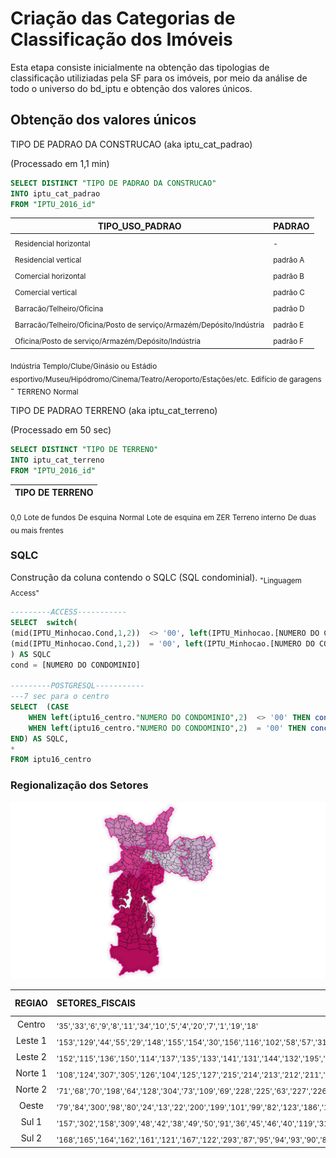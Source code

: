 # Criação das Categorias de Classificação dos Imóveis
Esta etapa consiste inicialmente na obtenção das tipologias de classificação utiliziadas pela SF para os imóveis, por meio da análise de todo o universo do bd_iptu e obtenção dos valores únicos.
## Obtenção dos valores únicos
TIPO DE PADRAO DA CONSTRUCAO (aka iptu_cat_padrao)
  
(Processado em 1,1 min)
```sql
SELECT DISTINCT "TIPO DE PADRAO DA CONSTRUCAO"
INTO iptu_cat_padrao
FROM "IPTU_2016_id"
```

|TIPO_USO_PADRAO|PADRAO|
|-------------|--------|
<sub>Residencial horizontal|<sub>-</sub>
<sub>Residencial vertical|<sub>padrão A</sub>
<sub>Comercial horizontal|<sub>padrão B</sub>
<sub>Comercial vertical|<sub>padrão C</sub>
<sub>Barracão/Telheiro/Oficina|<sub>padrão D</sub>
<sub>Barracão/Telheiro/Oficina/Posto de serviço/Armazém/Depósito/Indústria|<sub>padrão E</sub>
<sub>Oficina/Posto de serviço/Armazém/Depósito/Indústria|<sub>padrão F</sub>
<sub>Indústria </sub>
<sub>Templo/Clube/Ginásio ou Estádio esportivo/Museu/Hipódromo/Cinema/Teatro/Aeroporto/Estações/etc. </sub>
<sub>Edifício de garagens </sub>
\-
<sub>TERRENO</sub>
<sub>Normal</sub>


TIPO DE PADRAO TERRENO (aka iptu_cat_terreno)

(Processado em 50 sec)
```sql
SELECT DISTINCT "TIPO DE TERRENO"
INTO iptu_cat_terreno
FROM "IPTU_2016_id"
```
|TIPO DE TERRENO|
|---------------:|
<sub>0,0</sub>
<sub>Lote de fundos</sub>
<sub>De esquina</sub>
<sub>Normal</sub>
<sub>Lote de esquina em ZER</sub>
<sub>Terreno interno</sub>
<sub>De duas ou mais frentes</sub>



### SQLC
Construção da coluna contendo o SQLC (SQL condominial).
<sub>"Linguagem Access"</sub>
```sql
---------ACCESS-----------
SELECT  switch( 
(mid(IPTU_Minhocao.Cond,1,2))  <> '00', left(IPTU_Minhocao.[NUMERO DO CONTRIBUINTE],6)&'0000'&(mid(IPTU_Minhocao.Cond,1,2)),
(mid(IPTU_Minhocao.Cond,1,2))  = '00', left(IPTU_Minhocao.[NUMERO DO CONTRIBUINTE],10)&(mid(IPTU_Minhocao.Cond,1,2))
) AS SQLC
cond = [NUMERO DO CONDOMINIO]

---------POSTGRESQL-----------
---7 sec para o centro
SELECT  (CASE 
	WHEN left(iptu16_centro."NUMERO DO CONDOMINIO",2)  <> '00' THEN concat(left(iptu16_centro."NUMERO DO CONTRIBUINTE",6), '0000', left(iptu16_centro."NUMERO DO CONDOMINIO",2))
	WHEN left(iptu16_centro."NUMERO DO CONDOMINIO",2)  = '00' THEN concat(left(iptu16_centro."NUMERO DO CONTRIBUINTE",10), left(iptu16_centro."NUMERO DO CONDOMINIO",2))
END) AS SQLC,
*
FROM iptu16_centro
```

### Regionalização dos Setores

![Setores nas Regiões](https://github.com/mbaliu/Analises-Urbanas/blob/master/IPTU/Repositorio/Regioes_SetorFiscal.png)

REGIAO|SETORES_FISCAIS|QTD. LOTES
:--------:|:---------|---------:
Centro|<sub>'35','33','6','9','8','11','34','10','5','4','20','7','1','19','18'</sub>|337.552
Leste 1|<sub>'153','129','44','55','29','148','155','154','30','156','116','102','58','57','31','32','56','61','53','130','113','196','17','25','28','3','2','52','27','26','51','54','303','117','110','59','118','100','62','60','142','143'</sub>
Leste 2|<sub>'152','115','136','150','114','137','135','133','141','131','144','132','195','194','193','192','134','111','239','252','229','247','234','253','251','250','249','246','245','244','243','241','240','238','237','236','248','151','139','112','235','233','232','230','231','242','149','147','146','145','140','138'</sub>
Norte 1|<sub>'108','124','307','305','126','104','125','127','215','214','213','212','211','208','106','205','105','78','76','75','74','190','189','77','107','308','210','209','207','206','204','203','202','218','217','216','191','188','187','306'</sub>
Norte 2|<sub>'71','68','70','198','64','128','304','73','109','69','228','225','63','227','226','224','223','222','221','220','219','66','67','65','72'</sub>
Oeste|<sub>'79','84','300','98','80','24','13','22','200','199','101','99','82','123','186','185','171','12','85','83','14','16','81','21','15','96','23','160','159','201','97','299','197'</sub>
Sul 1|<sub>'157','302','158','309','48','42','38','49','50','91','36','45','46','40','119','310','41','39','43','37','47'</sub>
Sul 2|<sub>'168','165','164','162','161','121','167','122','293','87','95','94','93','90','89','88','184','173','183','182','181','180','179','178','177','176','175','174','172','170','169','103','298','261','86','292','256','262','120','297','296','295','294','291','273','272','270','269','265','254','255','257','258','259','260','263','264','266','267','268','290','289','288','287','286','285','284','283','282','281','279','277','276','275','274','301','163','166','280','278','271'</sub>
